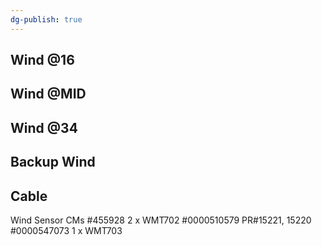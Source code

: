 ```yaml
---
dg-publish: true
---
```

## Wind @16
## Wind @MID
## Wind @34
## Backup Wind
## Cable
Wind Sensor CMs
#455928
2 x WMT702
#0000510579
PR#15221, 15220
#0000547073
1 x WMT703


